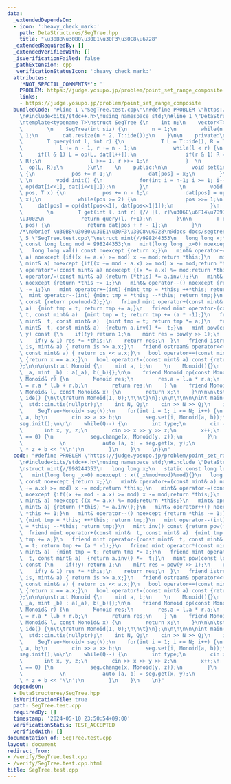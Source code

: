 ```yaml
---
data:
  _extendedDependsOn:
  - icon: ':heavy_check_mark:'
    path: DetaStructures/SegTree.hpp
    title: "\u30BB\u30B0\u30E1\u30F3\u30C8\u6728"
  _extendedRequiredBy: []
  _extendedVerifiedWith: []
  _isVerificationFailed: false
  _pathExtension: cpp
  _verificationStatusIcon: ':heavy_check_mark:'
  attributes:
    '*NOT_SPECIAL_COMMENTS*': ''
    PROBLEM: https://judge.yosupo.jp/problem/point_set_range_composite
    links:
    - https://judge.yosupo.jp/problem/point_set_range_composite
  bundledCode: "#line 1 \"SegTree.test.cpp\"\n#define PROBLEM \"https://judge.yosupo.jp/problem/point_set_range_composite\"\
    \n#include<bits/stdc++.h>\nusing namespace std;\n#line 1 \"DetaStructures/SegTree.hpp\"\
    \ntemplate<typename T>\nstruct SegTree {\n    int n;\n    vector<T> dat;\n\n \
    \        \n    SegTree(int siz) {\n        n = 1;\n        while(n < siz) n <<=\
    \ 1;\n        dat.resize(n * 2, T::ide());\n    }\n\n    private:\n         \n\
    \        T query(int l, int r) {\n            T L = T::ide(), R = T::ide();\n\
    \            l += n - 1, r += n - 1;\n            while(l < r) {\n           \
    \     if(l & 1) L = op(L, dat[l++]);\n                if(r & 1) R = op(dat[--r],\
    \ R);\n                l >>= 1, r >>= 1;\n            }  \n            return\
    \  op(L, R);\n        }\n\n    \n    public:\n\n        void set(int pos, T x)\
    \ {\n            pos += n-1;\n            dat[pos] = x;\n        }\n         \
    \ \n        void init() {\n            for(int i = n-1; i >= 1; i--)  dat[i] =\
    \ op(dat[i<<1], dat[i<<1|1]);\n        }\n          \n        void change(int\
    \ pos, T x) {\n            pos += n - 1;\n            dat[pos] = update(dat[pos],\
    \ x);\n            while(pos >= 2) {\n                pos >>= 1;\n           \
    \     dat[pos] = op(dat[pos<<1], dat[pos<<1|1]);\n            }\n        }\n \
    \        \n        T get(int l, int r) {// [l, r]\u306E\u6F14\u7B97\u7D50\u679C\
    \u3002\n            return query(l, r+1);\n        }\n\n        T operator[](int\
    \ pos) {\n            return dat[pos + n - 1];\n        }\n         \n};\n\n\n\
    /*\n@brief \u30BB\u30B0\u30E1\u30F3\u30C8\u6728\n@docs docs/segtree.md\n*/\n#line\
    \ 5 \"SegTree.test.cpp\"\nstruct mint{//998244353\n   long long x;\n   static\
    \ const long long mod = 998244353;\n   mint(long long _x=0) noexcept : x((_x%mod+mod)%mod){}\n\
    \   long long val() const noexcept {return x;}\n   mint& operator+=(const mint&\
    \ a) noexcept {if((x += a.x) >= mod) x -= mod;return *this;}\n   mint& operator-=(const\
    \ mint& a) noexcept {if((x += mod - a.x) >= mod) x -= mod;return *this;}\n   mint&\
    \ operator*=(const mint& a) noexcept {(x *= a.x) %= mod;return *this;}\n   mint&\
    \ operator/=(const mint& a) {return (*this) *= a.inv();}\n   mint& operator++()\
    \ noexcept {return *this += 1;}\n   mint& operator--() noexcept {return *this\
    \ -= 1;}\n   mint operator++(int) {mint tmp = *this; ++*this; return tmp;}\n \
    \  mint operator--(int) {mint tmp = *this; --*this; return tmp;}\n   mint inv()\
    \ const {return pow(mod-2);}\n   friend mint operator+(const mint&  t, const mint&\
    \ a)  {mint tmp = t; return tmp += a;}\n   friend mint operator-(const mint& \
    \ t, const mint& a)  {mint tmp = t; return tmp += (a * -1);}\n   friend mint operator*(const\
    \ mint&  t, const mint& a)  {mint tmp = t; return tmp *= a;}\n   friend mint operator/(const\
    \ mint&  t, const mint& a)  {return a.inv() *=  t;}\n   mint pow(const long long&\
    \ y) const {\n    if(!y) return 1;\n    mint res = pow(y >> 1);\n    res *= res;\n\
    \    if(y & 1) res *= *this;\n    return res;\n  }\n   friend istream& operator>>(istream&\
    \ is, mint& a) { return is >> a.x;}\n   friend ostream& operator<<(ostream& os,\
    \ const mint& a) { return os << a.x;}\n   bool operator==(const mint& a) const\
    \ {return x == a.x;}\n   bool operator!=(const mint& a) const {return x != a.x;}\n\
    };\n\n\n\nstruct Monoid {\n    mint a, b;\n    \n    Monoid(){}\n    Monoid(mint\
    \ _a, mint _b) : a(_a), b(_b){};\n\n    friend Monoid op(const Monoid& l, const\
    \ Monoid& r) {\n        Monoid res;\n        res.a = l.a * r.a;\n        res.b\
    \ = r.a * l.b + r.b;\n        return res;\n    } \n    friend Monoid update(const\
    \ Monoid& l, const Monoid& x) {\n        return x;\n    }\n\n\n\tstatic Monoid\
    \ ide() {\n\t\treturn Monoid(1, 0);\n\n\t}\n};\n\n\n\n\n\nint main() {\n\tios::sync_with_stdio(false);\n\
    \  std::cin.tie(nullptr);\n    int N, Q;\n    cin >> N >> Q;\n    int test = 100;\n\
    \     SegTree<Monoid> seg(N);\n    for(int i = 1; i <= N; i++) {\n        mint\
    \ a, b;\n        cin >> a >> b;\n        seg.set(i, Monoid(a, b));\n    }\n\t\
    seg.init();\n\n\n    while(Q--) {\n        int type;\n        cin >> type;\n \
    \       int x, y, z;\n        cin >> x >> y >> z;\n        x++;\n        if(type\
    \ == 0) {\n            seg.change(x, Monoid(y, z));\n        }\n        else {\n\
    \            \n            auto [a, b] = seg.get(x, y);\n            cout << a\
    \ * z + b << '\\n';\n        }\n    }\n    \n}\n"
  code: "#define PROBLEM \"https://judge.yosupo.jp/problem/point_set_range_composite\"\
    \n#include<bits/stdc++.h>\nusing namespace std;\n#include \"DetaStructures/SegTree.hpp\"\
    \nstruct mint{//998244353\n   long long x;\n   static const long long mod = 998244353;\n\
    \   mint(long long _x=0) noexcept : x((_x%mod+mod)%mod){}\n   long long val()\
    \ const noexcept {return x;}\n   mint& operator+=(const mint& a) noexcept {if((x\
    \ += a.x) >= mod) x -= mod;return *this;}\n   mint& operator-=(const mint& a)\
    \ noexcept {if((x += mod - a.x) >= mod) x -= mod;return *this;}\n   mint& operator*=(const\
    \ mint& a) noexcept {(x *= a.x) %= mod;return *this;}\n   mint& operator/=(const\
    \ mint& a) {return (*this) *= a.inv();}\n   mint& operator++() noexcept {return\
    \ *this += 1;}\n   mint& operator--() noexcept {return *this -= 1;}\n   mint operator++(int)\
    \ {mint tmp = *this; ++*this; return tmp;}\n   mint operator--(int) {mint tmp\
    \ = *this; --*this; return tmp;}\n   mint inv() const {return pow(mod-2);}\n \
    \  friend mint operator+(const mint&  t, const mint& a)  {mint tmp = t; return\
    \ tmp += a;}\n   friend mint operator-(const mint&  t, const mint& a)  {mint tmp\
    \ = t; return tmp += (a * -1);}\n   friend mint operator*(const mint&  t, const\
    \ mint& a)  {mint tmp = t; return tmp *= a;}\n   friend mint operator/(const mint&\
    \  t, const mint& a)  {return a.inv() *=  t;}\n   mint pow(const long long& y)\
    \ const {\n    if(!y) return 1;\n    mint res = pow(y >> 1);\n    res *= res;\n\
    \    if(y & 1) res *= *this;\n    return res;\n  }\n   friend istream& operator>>(istream&\
    \ is, mint& a) { return is >> a.x;}\n   friend ostream& operator<<(ostream& os,\
    \ const mint& a) { return os << a.x;}\n   bool operator==(const mint& a) const\
    \ {return x == a.x;}\n   bool operator!=(const mint& a) const {return x != a.x;}\n\
    };\n\n\n\nstruct Monoid {\n    mint a, b;\n    \n    Monoid(){}\n    Monoid(mint\
    \ _a, mint _b) : a(_a), b(_b){};\n\n    friend Monoid op(const Monoid& l, const\
    \ Monoid& r) {\n        Monoid res;\n        res.a = l.a * r.a;\n        res.b\
    \ = r.a * l.b + r.b;\n        return res;\n    } \n    friend Monoid update(const\
    \ Monoid& l, const Monoid& x) {\n        return x;\n    }\n\n\n\tstatic Monoid\
    \ ide() {\n\t\treturn Monoid(1, 0);\n\n\t}\n};\n\n\n\n\n\nint main() {\n\tios::sync_with_stdio(false);\n\
    \  std::cin.tie(nullptr);\n    int N, Q;\n    cin >> N >> Q;\n    int test = 100;\n\
    \     SegTree<Monoid> seg(N);\n    for(int i = 1; i <= N; i++) {\n        mint\
    \ a, b;\n        cin >> a >> b;\n        seg.set(i, Monoid(a, b));\n    }\n\t\
    seg.init();\n\n\n    while(Q--) {\n        int type;\n        cin >> type;\n \
    \       int x, y, z;\n        cin >> x >> y >> z;\n        x++;\n        if(type\
    \ == 0) {\n            seg.change(x, Monoid(y, z));\n        }\n        else {\n\
    \            \n            auto [a, b] = seg.get(x, y);\n            cout << a\
    \ * z + b << '\\n';\n        }\n    }\n    \n}"
  dependsOn:
  - DetaStructures/SegTree.hpp
  isVerificationFile: true
  path: SegTree.test.cpp
  requiredBy: []
  timestamp: '2024-05-10 23:50:54+09:00'
  verificationStatus: TEST_ACCEPTED
  verifiedWith: []
documentation_of: SegTree.test.cpp
layout: document
redirect_from:
- /verify/SegTree.test.cpp
- /verify/SegTree.test.cpp.html
title: SegTree.test.cpp
---
```

